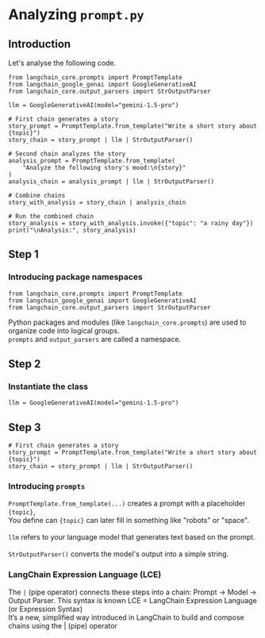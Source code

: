 # Analyzing  `prompt.py`
## Introduction
Let's analyse the following code.
```
from langchain_core.prompts import PromptTemplate
from langchain_google_genai import GoogleGenerativeAI
from langchain_core.output_parsers import StrOutputParser

llm = GoogleGenerativeAI(model="gemini-1.5-pro")

# First chain generates a story
story_prompt = PromptTemplate.from_template("Write a short story about {topic}")
story_chain = story_prompt | llm | StrOutputParser()

# Second chain analyzes the story
analysis_prompt = PromptTemplate.from_template(
    "Analyze the following story's mood:\n{story}"
)
analysis_chain = analysis_prompt | llm | StrOutputParser()

# Combine chains
story_with_analysis = story_chain | analysis_chain

# Run the combined chain
story_analysis = story_with_analysis.invoke({"topic": "a rainy day"})
print("\nAnalysis:", story_analysis)
```

## Step 1
###  Introducing package namespaces
```
from langchain_core.prompts import PromptTemplate
from langchain_google_genai import GoogleGenerativeAI
from langchain_core.output_parsers import StrOutputParser
```
Python packages and modules (like `langchain_core.prompts`) are used to organize code into logical groups.<br>
`prompts` and `output_parsers` are called a namespace.
## Step 2
### Instantiate the class
```
llm = GoogleGenerativeAI(model="gemini-1.5-pro")
```
## Step 3
```
# First chain generates a story
story_prompt = PromptTemplate.from_template("Write a short story about {topic}")
story_chain = story_prompt | llm | StrOutputParser()
```
###  Introducing `prompts`
`PromptTemplate.from_template(...)` creates a prompt with a placeholder `{topic}`, <br>
You define can `{topic}` can later fill in something like "robots" or "space".<br><br>
`llm` refers to your language model that generates text based on the prompt.<br><br>
`StrOutputParser()` converts the model's output into a simple string. <br>
### LangChain Expression Language (LCE)
The `|` (pipe operator) connects these steps into a chain: Prompt → Model → Output Parser. 
This syntax is known LCE = LangChain Expression Language (or Expression Syntax) <br>
It’s a new, simplified way introduced in LangChain to build and compose chains using the | (pipe) operator

